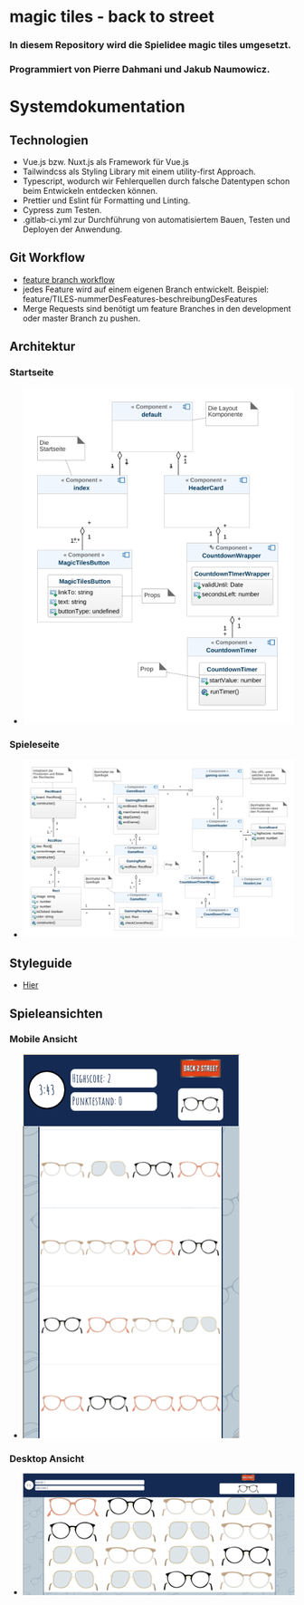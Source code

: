# magic tiles - back to street

###  In diesem Repository wird die Spielidee magic tiles umgesetzt.
### Programmiert von Pierre Dahmani und Jakub Naumowicz.

# Systemdokumentation

## Technologien

- Vue.js bzw. Nuxt.js als Framework für Vue.js
- Tailwindcss als Styling Library mit einem utility-first Approach.
- Typescript, wodurch wir Fehlerquellen durch falsche Datentypen schon beim
  Entwickeln entdecken können.
- Prettier und Eslint für Formatting und Linting.
- Cypress zum Testen.
- .gitlab-ci.yml zur Durchführung von automatisiertem Bauen, Testen und
  Deployen der Anwendung.

## Git Workflow

- [feature branch workflow](https://www.atlassian.com/git/tutorials/comparing-workflows/feature-branch-workflow)
- jedes Feature wird auf einem eigenen Branch entwickelt. Beispiel:
  feature/TILES-nummerDesFeatures-beschreibungDesFeatures
- Merge Requests sind benötigt um feature Branches in den development oder
  master Branch zu pushen.

## Architektur

### Startseite
- ![Bild der Startseite](/abschlussbericht/systemDocumentation/indexDiagram.png)
### Spieleseite
- ![Bild der Spieleseite](/abschlussbericht/systemDocumentation/gamingScreenDiagram.png)

## Styleguide

- [Hier](https://git.fh-aachen.de/backtostreet/magic-tiles-back-to-street/-/blob/master/styleguide.md)

## Spieleansichten

### Mobile Ansicht
- ![Mobile Ansicht](/abschlussbericht/mobileAnsicht.png)

### Desktop Ansicht
- ![Desktop Ansicht](/abschlussbericht/desktopAnsicht.png)
